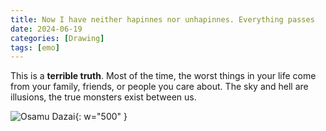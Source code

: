 ```yaml
---
title: Now I have neither hapinnes nor unhapinnes. Everything passes
date: 2024-06-19
categories: [Drawing]
tags: [emo]
---
```


This is a **terrible truth**. Most of the time, the worst things in your life come from your family, friends, or people you care about. The sky and hell are illusions, the true monsters exist between us.

![Osamu Dazai](https://lh3.googleusercontent.com/fife/ALs6j_Gm8ZyYc5p5OwLsbxCc9NIXWXF6aO0GOVVm42kfI17YOJ5LeixriCN4upb7mzP4TqkeXXc4uztT3fPwF8oIu6WBQsWQ-4eUkLnzam0WzLMDGMaQWYr42RWae-FvEtcJ4dJ9Pa_ryEueXySBDArR4X3Mp202S0c9H6uiNs60NLR38BHVXi_2J76CMH3fx034AlQfUPiZKPrrK7b5kd-8IZPX9K-GTMmIc78HgH-Ny0UlTBH7aopQfnDJdGcTj6TSP8AEUrWLYaSEnLa1ND8_tB6UBA5xc7BHfz5FvfTY05q-G9FsDhpiqOyEBwYLm--vO5QDFKxEG0UGVnb1XT7kIkZnfvtu0EHkZ1pwrIYSiUW454gkq2FWC84qxIw5hEjkACHNSp_AY1rLWV3BQSEUcjRMqxW9NoQ8PiR89dUaxgO5JdVoIUSH3XQtg381arvMAruwZ3flCxLURshf1W_3Ly9LpaYHUIpiQXI5oDPRrioh0Z0Up5JYdalkVeX_4H0akmu4RLF50XNT8gcg4xQGQC9KrPYOtD7DGZGBCunwag_lvNmPMY71Grm_CdhVKnkWdVIcBjziMORk8IJA9bV_eRyWr6bcsRhei7QAkFxkwXZbTqzF5WKYV_ZLCn4OlxjS43guOqYaMQIUc3tFT-hQxWF28xQdM6h5bKNLSUb5PmKjKXhNefi9AH1r28OflEXHP_jCcQZlOVVXW3OqatRRtEr0KHXLbMOZ4Bw0A3axtA7evMKNNOEN6J3ctKfjkcmNADFjkXEXy9lpbrTyoXdZGg4MvzEjke6D9kRGm_eHJ6VMC48FrV4cpMUUhhwVdcPAubcDTzuZ2lg_I-SoS48QxxOY6AKp8KPJVmvukXuRsgrawM9I5fhvwCgOPCczMA0pOfQ-v5qttc2pACsiCAwvm20HvvJN3LHyesz3YYcjCloKtue502IwGrRcGZOGQIZTX3euPyPjgqE3pp1DdUEs3UNi3aBw9fKfWeiHYzhmxn6tdeFQLo2uItQbesPZtp1BMbLuiWbyhZquUSJ7PJTe-Jg-S63Lgc9rLC0ousDyqtnn-TWoM3mZTFhh5eOvhdNXt1VC7M8zLEsv5BeK7fZQIxwQx3FBIdZgPHZ4VnJiEZURhx4gyCX-mSAO-vR-O9j3aG7SZGw_rzBDQWYJLGs1adgk8Oezv-RgmyYZQZIdchqX6lpXdZOYtwmE6xdaN_VqPpyFdEoUkQNhem1u2a5IhFQK3fBs629ljghpv2XhV7zAOAM4T_zyYkgi_JQLxfOxCViKA56wTF2_wag1aHPmZAZIiHCAl22wMcl7gxl2abX_tvLeJAXdONTJpL_4OgBmB4OfLLKkPxif_1jb0DmC81pD-u2J-u9qrTs-Vc9LEpY1EiZWdnJGLytYXouDZSsWHGMHC1EpDuSqaYOCPT077X9RORb34n2X_uKiwgLb2y3-qtep_HsIkMTzUXvYg9Vvwt_DgLLLPPONISpWXi_wF7xRgFoVG1VMjttKNpPDRxD9wNTFJxAfNoqBy7oPipkeS-8E7OPUwfp8t2hgD6VpvS-0ioox3_XBNR5IZmW8K12HwqlSQQigH1H4bkgkWKU8o8rFrCgyqp4l_lhrzJE=w2382-h1916){: w="500" }
